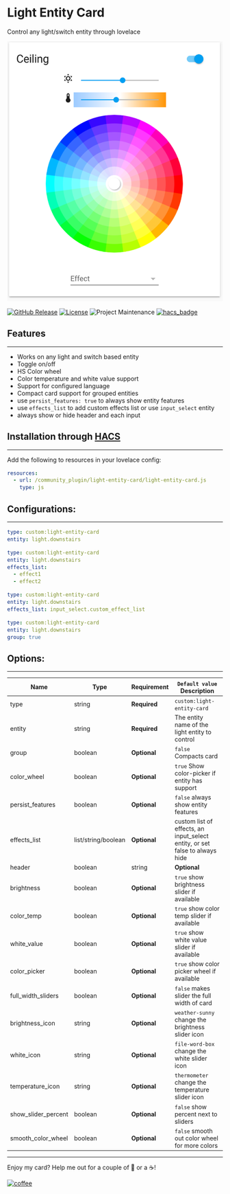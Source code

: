 # Light Entity Card
Control any light/switch entity through lovelace

<img src='https://raw.githubusercontent.com/stephenfsnow/light-entity-card/master/card.png' />

[![GitHub Release][releases-shield]][releases]
[![License][license-shield]](LICENSE.md)
![Project Maintenance][maintenance-shield]
[![hacs_badge](https://img.shields.io/badge/HACS-Default-orange.svg?style=for-the-badge)](https://github.com/custom-components/hacs)

## Features
---
* Works on any light and switch based entity
* Toggle on/off
* HS Color wheel
* Color temperature and white value support
* Support for configured language
* Compact card support for grouped entities
* use `persist_features: true` to always show entity features
* use `effects_list` to add custom effects list or use `input_select` entity
* always show or hide header and each input 

## Installation through [HACS](https://github.com/custom-components/hacs)
---
Add the following to resources in your lovelace config:

```yaml
resources:
  - url: /community_plugin/light-entity-card/light-entity-card.js
    type: js
```

## Configurations:
---
```yaml
type: custom:light-entity-card
entity: light.downstairs
```

```yaml
type: custom:light-entity-card
entity: light.downstairs
effects_list:
  - effect1
  - effect2
```

```yaml
type: custom:light-entity-card
entity: light.downstairs
effects_list: input_select.custom_effect_list
```

```yaml
type: custom:light-entity-card
entity: light.downstairs
group: true
```

## Options:
---
| Name | Type | Requirement | `Default value` Description
| ---- | ---- | ------- | -----------
| type | string | **Required** | `custom:light-entity-card`
| entity | string | **Required** | The entity name of the light entity to control
| group | boolean | **Optional** | `false` Compacts card
| color_wheel | boolean | **Optional** | `true` Show color-picker if entity has support
| persist_features | boolean | **Optional** | `false` always show entity features
| effects_list | list/string/boolean | **Optional** | custom list of effects, an input_select entity, or set false to always hide
| header | boolean | string | **Optional** | custom header name or `false` to hide header
| brightness | boolean | **Optional** | `true` show brightness slider if available 
| color_temp | boolean | **Optional** | `true` show color temp slider if available 
| white_value | boolean | **Optional** | `true` show white value slider if available 
| color_picker | boolean | **Optional** | `true` show color picker wheel if available 
| full_width_sliders | boolean | **Optional** | `false` makes slider the full width of card
| brightness_icon | string | **Optional** | `weather-sunny` change the brightness slider icon
| white_icon | string | **Optional** | `file-word-box` change the white slider icon
| temperature_icon | string | **Optional** | `thermometer` change the temperature slider icon
| show_slider_percent | boolean | **Optional** | `false` show percent next to sliders
| smooth_color_wheel | boolean | **Optional** | `false` smooth out color wheel for more colors

---

Enjoy my card? Help me out for a couple of :beers: or a :coffee:!

[![coffee](https://www.buymeacoffee.com/assets/img/custom_images/black_img.png)](https://www.buymeacoffee.com/JMISm06AD)


[commits-shield]: https://img.shields.io/github/commit-activity/y/ljmerza/light-entity-card.svg?style=for-the-badge
[commits]: https://github.com/ljmerza/light-entity-card/commits/master
[license-shield]: https://img.shields.io/github/license/ljmerza/light-entity-card.svg?style=for-the-badge
[maintenance-shield]: https://img.shields.io/badge/maintainer-Leonardo%20Merza%20%40ljmerza-blue.svg?style=for-the-badge
[releases-shield]: https://img.shields.io/github/release/ljmerza/light-entity-card.svg?style=for-the-badge
[releases]: https://github.com/ljmerza/light-entity-card/releases
